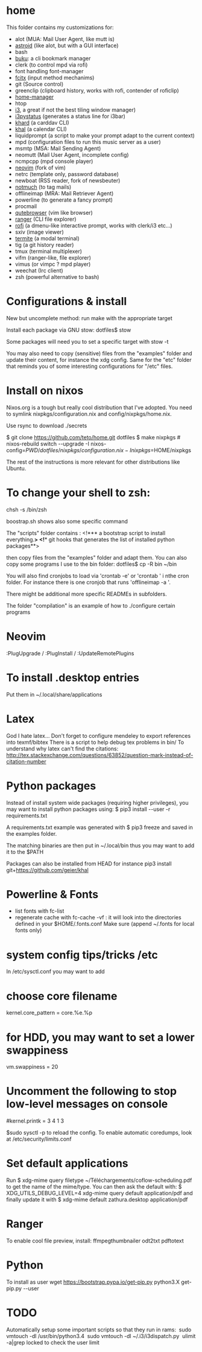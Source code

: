 home
====

This folder contains my customizations for:
* alot (MUA: Mail User Agent, like mutt is)
* [astroid](https://github.com/astroidmail/astroid) (like alot, but with a GUI interface)
* bash
* [buku](https://github.com/jarun/Buku): a cli bookmark manager
* clerk (to control mpd via rofi)
* font handling font-manager
* [fcitx]() (input method mechanims)
* git (Source control)
* greenclip (clipboard history, works with rofi, contender of roficlip)
* [home-manager]()
* htop
* [i3](www.i3wm.org), a great if not the best tiling window manager)
* [i3pystatus](https://github.com/) (generates a status line for i3bar)
* [khard](https://github.com/pimutils/khard) (a carddav CLI)
* [khal](https://github.com/pimutils/khal) (a calendar CLI)
* liquidprompt (a script to make your prompt adapt to the current context)
* mpd (configuration files to run this music server as a user)
* msmtp (MSA: Mail Sending Agent)
* neomutt (Mail User Agent, incomplete config)
* ncmpcpp (mpd console player)
* [neovim](https://github.com/neovim/neovim) (fork of vim)
* netrc (template only, password database)
* newboat (RSS reader, fork of newsbeuter)
* [notmuch](www.notmuch.org) (to tag mails)
* offlineimap (MRA: Mail Retriever Agent)
* powerline (to generate a fancy prompt)
* procmail
* [qutebrowser](www.qutebrowser.org) (vim like browser)
* [ranger](https://github.com/ranger/ranger) (CLI file explorer)
* [rofi](https://github.com/DaveDavenport/rofi) (a dmenu-like interactive prompt, works with clerk/i3 etc...)
* sxiv (image viewer)
* [termite](https://github.com/thestinger/termite) (a modal terminal)
* tig (a git history reader)
* tmux (terminal multiplexer)
* vifm (ranger-like, file explorer)
* vimus (or vimpc ? mpd player)
* weechat (Irc client)
* zsh (powerful alternative to bash)

Configurations & install
====

New but uncomplete method: run make with the appropriate target

Install each package via GNU stow:
	dotfiles$ stow <PKG>

Some packages will need you to set a specific target with stow -t <TARGET> <PKG>

You may also need to copy (sensitive) files from the "examples" folder and update their content, for instance the xdg config.
Same for the "etc" folder that reminds you of some interesting configurations for "/etc" files.



Install on nixos
====
Nixos.org is a tough but really cool distribution that I've adopted.
You need to symlink nixpkgs/configuration.nix and config/nixpkgs/home.nix.

Use rsync to download ./secrets

$ git clone https://github.com/teto/home.git dotfiles
$ make nixpkgs
\# nixos-rebuild switch --upgrade -I
nixos-config=$PWD/dotfiles/nixpkgs/configuration.nix -I nixpkgs=$HOME/nixpkgs


The rest of the instructions is more relevant for other distributions like
Ubuntu.


To change your shell to zsh:
====
chsh -s /bin/zsh <login>

boostrap.sh shows also some specific command

The "scripts" folder contains :
<!***  a bootstrap script to install everything.**>
<!*** git hooks that generates the list of installed python packages**>

then copy files from the "examples" folder and adapt them.
You can also copy some programs I use to the bin folder:
	dotfiles$ cp -R bin ~/bin

You will also find cronjobs to load via 'crontab -e' or 'crontab <file>' i nthe cron folder. For instance there is one cronjob that runs 'offlineimap -a <account>'.

There might be additional more specific READMEs in subfolders.


The folder "compilation" is an example of how to ./configure certain programs

Neovim
====
:PlugUpgrade / :PlugInstall / :UpdateRemotePlugins


To install .desktop entries
====
Put them in
~/.local/share/applications

Latex
====
God I hate latex...
Don't forget to configure mendeley to export references into texmf/bibtex
There is a script to help debug tex problems in bin/
To understand why latex can't find the citations:
http://tex.stackexchange.com/questions/63852/question-mark-instead-of-citation-number

Python packages
====

Instead of install system wide packages (requiring higher privileges), you may want to install python packages using:
$ pip3 install --user -r requirements.txt

A requirements.txt example was generated with $ pip3 freeze and saved in the examples folder.

The matching binaries are then put in ~/.local/bin  thus you may want to add it to the $PATH

Packages can also be installed from HEAD
for instance pip3 install git+https://github.com/geier/khal

Powerline & Fonts
====

* list fonts with fc-list
* regenerate cache with fc-cache -vf : it will look into the directories defined in your $HOME/.fonts.conf
Make sure (append ~/.fonts for local fonts only)


system config tips/tricks /etc
===
In /etc/sysctl.conf you may want to add

# choose core filename
kernel.core_pattern = core.%e.%p

# for HDD, you may want to set a lower swappiness
vm.swappiness = 20

# Uncomment the following to stop low-level messages on console
#kernel.printk = 3 4 1 3

$sudo sysctl -p to reload the config.
To enable automatic coredumps, look at /etc/security/limits.conf

Set default applications
====
Run 
$ xdg-mime query filetype ~/Téléchargements/coflow-scheduling.pdf
to get the name of the mime/type. You can then ask the default with:
$ XDG_UTILS_DEBUG_LEVEL=4 xdg-mime query default application/pdf
and finally update it with
$ xdg-mime default zathura.desktop application/pdf


Ranger
===
To enable cool file preview, install:
ffmpegthumbnailer odt2txt pdftotext

Python
====
To install as user
wget https://bootstrap.pypa.io/get-pip.py
python3.X get-pip.py --user

TODO
====
Automatically setup some important scripts so that they run in rams:
 sudo vmtouch -dl /usr/bin/python3.4
 sudo vmtouch -dl ~/.i3/i3dispatch.py
 ulimit -a|grep locked to check the user limit
